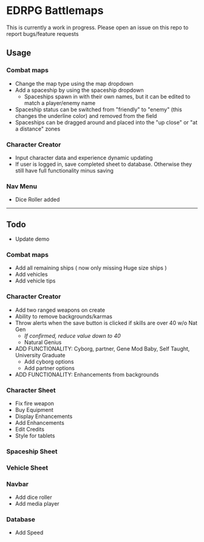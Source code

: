 # EDRPG Battlemaps
This is currently a work in progress. Please open an issue on this repo to report bugs/feature requests

## Usage
### Combat maps
- Change the map type using the map dropdown
- Add a spaceship by using the spaceship dropdown
  - Spaceships spawn in with their own names, but it can be edited to match a player/enemy name
- Spaceship status can be switched from "friendly" to "enemy" (this changes the underline color) and removed from the field
- Spaceships can be dragged around and placed into the "up close" or "at a distance" zones

### Character Creator
- Input character data and experience dynamic updating
- If user is logged in, save completed sheet to database. Otherwise they still have full functionality minus saving

### Nav Menu
- Dice Roller added


______________________________________________________________________
## Todo
- Update demo
<!-- - Change char_??? location = integer (where 0 is self) -->

### Combat maps
- Add all remaining ships ( now only missing Huge size ships )
- Add vehicles
- Add vehicle tips

### Character Creator
- Add two ranged weapons on create
- Ability to remove backgrounds/karmas
- Throw alerts when the save button is clicked if skills are over 40 w/o Nat Gen
  - *If confirmed, reduce value down to 40*
  - Natural Genius
- ADD FUNCTIONALITY: Cyborg, partner, Gene Mod Baby, Self Taught, University Graduate
  - Add cyborg options
  - Add partner options
- ADD FUNCTIONALITY: Enhancements from backgrounds

### Character Sheet
- Fix fire weapon
- Buy Equipment
- Display Enhancements
- Add Enhancements
- Edit Credits
- Style for tablets

### Spaceship Sheet

### Vehicle Sheet

### Navbar
- Add dice roller
- Add media player

### Database
- Add Speed